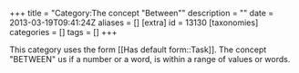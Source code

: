 +++
title = "Category:The concept \"Between\""
description = ""
date = 2013-03-19T09:41:24Z
aliases = []
[extra]
id = 13130
[taxonomies]
categories = []
tags = []
+++

This category uses the form [[Has default form::Task]].
The concept "BETWEEN" us if a number or a word, is within a range of values ​​or words.
